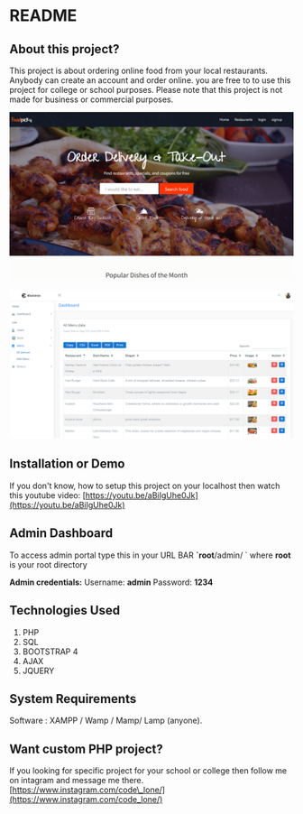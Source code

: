# README

## About this project?

This project is about ordering online food from your local restaurants. Anybody can create an account and order online. you are free to to use this project for college or school purposes. Please note that this project is not made for business or commercial purposes.

![Front view](.gitbook/assets/1.png)

![Backend view](.gitbook/assets/2.png)

## Installation or Demo

If you don't know, how to setup this project on your localhost then watch this youtube video: [https://youtu.be/aBiIgUhe0Jk](https://youtu.be/aBiIgUhe0Jk)

## Admin Dashboard

To access admin portal type this in your URL BAR **\`root**/admin/ \`  where **root** is your root directory

 **Admin credentials:** Username: **admin** Password: **1234**

## Technologies Used

1. PHP
2. SQL
3. BOOTSTRAP 4
4. AJAX
5. JQUERY

## System Requirements

Software : XAMPP / Wamp / Mamp/ Lamp \(anyone\).

## Want custom PHP project?

If you looking for specific project for your school or college then follow me on intagram and message me there. [https://www.instagram.com/code\_lone/](https://www.instagram.com/code_lone/)

